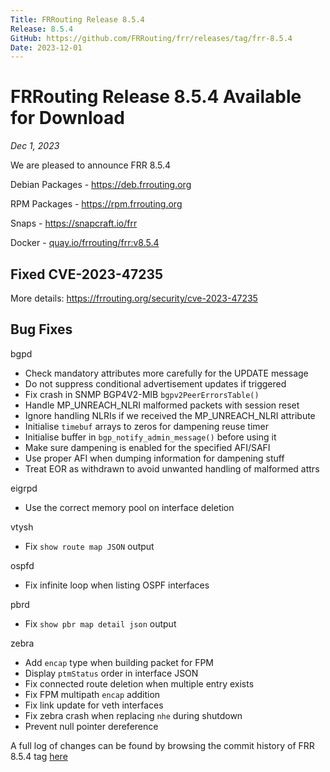 ```yaml
---
Title: FRRouting Release 8.5.4
Release: 8.5.4
GitHub: https://github.com/FRRouting/frr/releases/tag/frr-8.5.4
Date: 2023-12-01
---
```


FRRouting Release 8.5.4 Available for Download
============================================

*Dec 1, 2023*

We are pleased to announce FRR 8.5.4

Debian Packages - https://deb.frrouting.org

RPM Packages - https://rpm.frrouting.org

Snaps - https://snapcraft.io/frr

Docker - [quay.io/frrouting/frr:v8.5.4](https://quay.io/repository/frrouting/frr/manifest/sha256:65eab7aafe38932f2a1df84b7c24e4f1502f07b4dd0e87ab0dfc2a023f58bdf5)

## Fixed CVE-2023-47235

More details: https://frrouting.org/security/cve-2023-47235

## Bug Fixes

bgpd
* Check mandatory attributes more carefully for the UPDATE message
* Do not suppress conditional advertisement updates if triggered
* Fix crash in SNMP BGP4V2-MIB `bgpv2PeerErrorsTable()`
* Handle MP_UNREACH_NLRI malformed packets with session reset
* Ignore handling NLRIs if we received the MP_UNREACH_NLRI attribute
* Initialise `timebuf` arrays to zeros for dampening reuse timer
* Initialise buffer in `bgp_notify_admin_message()` before using it
* Make sure dampening is enabled for the specified AFI/SAFI
* Use proper AFI when dumping information for dampening stuff
* Treat EOR as withdrawn to avoid unwanted handling of malformed attrs

eigrpd
* Use the correct memory pool on interface deletion

vtysh
* Fix `show route map JSON` output

ospfd
* Fix infinite loop when listing OSPF interfaces

pbrd
* Fix `show pbr map detail json` output

zebra
* Add `encap` type when building packet for FPM
* Display `ptmStatus` order in interface JSON
* Fix connected route deletion when multiple entry exists
* Fix FPM multipath `encap` addition
* Fix link update for veth interfaces
* Fix zebra crash when replacing `nhe` during shutdown
* Prevent null pointer dereference

A full log of changes can be found by browsing the commit history of FRR 8.5.4 tag [here](https://github.com/FRRouting/frr/commits/frr-8.5.4)
